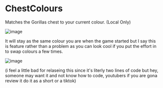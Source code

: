 # ChestColours
Matches the Gorillas chest to your current colour. (Local Only)

![image](https://user-images.githubusercontent.com/82724623/170614047-c1c6573e-f580-4618-b919-902529327387.png)


It will stay as the same colour you are when the game started but I say this is feature rather than a problem as you can look cool if you put the effort in to swap colours a few times.

![image](https://user-images.githubusercontent.com/82724623/170737221-ad3b3176-67ce-454c-ac7a-25281f26f1e1.png)





(i feel a little bad for relaseing this since it's literly two lines of code but hey, someone may want it and not know how to code, youtubers if you are gona review it do it as a short or a tiktok)
